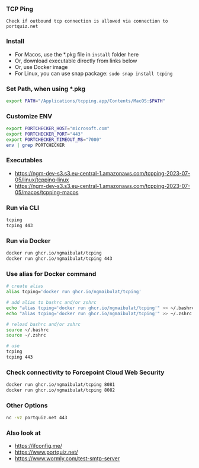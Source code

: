 ### TCP Ping

```
Check if outbound tcp connection is allowed via connection to portquiz.net
```

### Install

-   For Macos, use the \*.pkg file in `install` folder here
-   Or, download executable directly from links below
-   Or, use Docker image
-   For Linux, you can use snap package: `sudo snap install tcping`

### Set Path, when using \*.pkg

```bash
export PATH="/Applications/tcpping.app/Contents/MacOS:$PATH"
```

### Customize ENV

```bash
export PORTCHECKER_HOST="microsoft.com"
export PORTCHECKER_PORT="443"
export PORTCHECKER_TIMEOUT_MS="7000"
env | grep PORTCHECKER
```

### Executables

-   https://ngm-dev-s3.s3.eu-central-1.amazonaws.com/tcpping-2023-07-05/linux/tcpping-linux
-   https://ngm-dev-s3.s3.eu-central-1.amazonaws.com/tcpping-2023-07-05/macos/tcpping-macos

### Run via CLI

```bash
tcping
tcping 443
```

### Run via Docker

```bash
docker run ghcr.io/ngmaibulat/tcping
docker run ghcr.io/ngmaibulat/tcping 443
```

### Use alias for Docker command

```bash
# create alias
alias tcping='docker run ghcr.io/ngmaibulat/tcping'

# add alias to bashrc and/or zshrc
echo "alias tcping='docker run ghcr.io/ngmaibulat/tcping'" >> ~/.bashrc
echo "alias tcping='docker run ghcr.io/ngmaibulat/tcping'" >> ~/.zshrc

# reload bashrc and/or zshrc
source ~/.bashrc
source ~/.zshrc

# use
tcping
tcping 443
```

### Check connectivity to Forcepoint Cloud Web Security

```bash
docker run ghcr.io/ngmaibulat/tcping 8081
docker run ghcr.io/ngmaibulat/tcping 8082
```

### Other Options

```bash
nc -vz portquiz.net 443
```

### Also look at

-   https://ifconfig.me/
-   https://www.portquiz.net/
-   https://www.wormly.com/test-smtp-server
